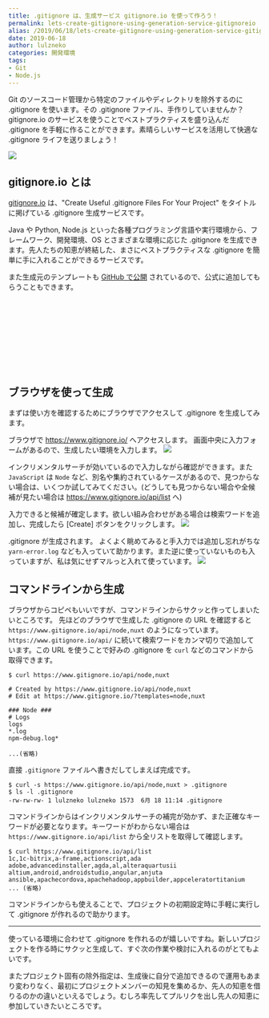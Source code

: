 ```yaml
---
title: .gitignore は、生成サービス gitignore.io を使って作ろう！
permalink: lets-create-gitignore-using-generation-service-gitignoreio
alias: /2019/06/18/lets-create-gitignore-using-generation-service-gitignoreio/index.html
date: 2019-06-18
author: lulzneko
categories: 開発環境
tags:
- Git
- Node.js
---
```


Git のソースコード管理から特定のファイルやディレクトリを除外するのに .gitignore を使います。その .gitignore ファイル、手作りしていませんか？
gitignore.io のサービスを使うことでベストプラクティスを盛り込んだ .gitignore を手軽に作ることができます。素晴らしいサービスを活用して快適な .gitignore ライフを送りましょう！

![](/articles/assets/lulzneko/develop/develop.jpg)


## gitignore.io とは
[gitignore.io](https://www.gitignore.io/) は、"Create Useful .gitignore Files For Your Project" をタイトルに掲げている .gitignore 生成サービスです。

Java や Python, Node.js といった各種プログラミング言語や実行環境から、フレームワーク、開発環境、OS とさまざまな環境に応じた .gitignore を生成できます。先人たちの知恵が終結した、まさにベストプラクティスな .gitignore を簡単に手に入れることができるサービスです。

また生成元のテンプレートも [GitHub で公開](https://github.com/dvcs/gitignore) されているので、公式に追加してもらうこともできます。
<div class="iframely-embed"><div class="iframely-responsive" style="height: 140px; padding-bottom: 0;"><a href="https://github.com/dvcs/gitignore" data-iframely-url="//cdn.iframe.ly/vBr10LL"></a></div></div><script async src="//cdn.iframe.ly/embed.js" charset="utf-8"></script>


## ブラウザを使って生成
まずは使い方を確認するためにブラウザでアクセスして .gitignore を生成してみます。

ブラウザで https://www.gitignore.io/ へアクセスします。
画面中央に入力フォームがあるので、生成したい環境を入力します。
![](/articles/assets/lulzneko/develop/gitignore/01-001.png)

インクリメンタルサーチが効いているので入力しながら確認ができます。また `JavaScript` は `Node` など、別名や集約されているケースがあるので、見つからない場合は、いくつか試してみてください。(どうしても見つからない場合や全候補が見たい場合は https://www.gitignore.io/api/list へ)

入力できると候補が確定します。欲しい組み合わせがある場合は検索ワードを追加し、完成したら [Create] ボタンをクリックします。
![](/articles/assets/lulzneko/develop/gitignore/01-002.png)

.gitignore が生成されます。
よくよく眺めてみると手入力では追加し忘れがちな `yarn-error.log` なども入っていて助かります。また逆に使っていないものも入っていますが、私は気にせずマルっと入れて使っています。
![](/articles/assets/lulzneko/develop/gitignore/01-003.png)


## コマンドラインから生成
ブラウザからコピペもいいですが、コマンドラインからサクッと作ってしまいたいところです。
先ほどのブラウザで生成した .gitignore の URL を確認すると `https://www.gitignore.io/api/node,nuxt` のようになっています。`https://www.gitignore.io/api/` に続いて検索ワードをカンマ切りで追加しています。この URL を使うことで好みの .gitignore を `curl` などのコマンドから取得できます。
```console
$ curl https://www.gitignore.io/api/node,nuxt

# Created by https://www.gitignore.io/api/node,nuxt
# Edit at https://www.gitignore.io/?templates=node,nuxt

### Node ###
# Logs
logs
*.log
npm-debug.log*

...(省略)
```

直接 `.gitignore` ファイルへ書きだしてしまえば完成です。
```console
$ curl -s https://www.gitignore.io/api/node,nuxt > .gitignore
$ ls -l .gitignore
-rw-rw-rw- 1 lulzneko lulzneko 1573  6月 18 11:14 .gitignore
```

コマンドラインからはインクリメンタルサーチの補完が効かず、また正確なキーワードが必要となります。キーワードがわからない場合は `https://www.gitignore.io/api/list` から全リストを取得して確認します。
```console
$ curl https://www.gitignore.io/api/list
1c,1c-bitrix,a-frame,actionscript,ada
adobe,advancedinstaller,agda,al,alteraquartusii
altium,android,androidstudio,angular,anjuta
ansible,apachecordova,apachehadoop,appbuilder,appceleratortitanium
... (省略)
```

コマンドラインからも使えることで、プロジェクトの初期設定時に手軽に実行して .gitignore が作れるので助かります。



----

使っている環境に合わせて .gitignore を作れるのが嬉しいですね。新しいプロジェクトを作る時にサクッと生成して、すぐ次の作業や検討に入れるのがとてもよいです。

またプロジェクト固有の除外指定は、生成後に自分で追加できるので運用もあまり変わりなく、最初にプロジェクトメンバーの知見を集めるか、先人の知恵を借りるのかの違いといえるでしょう。むしろ率先してプルリクを出し先人の知恵に参加していきたいところです。
